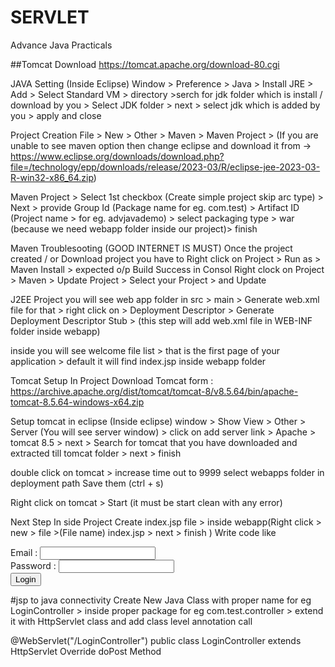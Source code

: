 # SERVLET
Advance Java Practicals

##Tomcat Download https://tomcat.apache.org/download-80.cgi

JAVA Setting
(Inside Eclipse) Window > Preference > Java > Install JRE > Add > Select Standard VM > directory >serch for jdk folder which is install / download by you > Select JDK folder > next > select jdk which is added by you > apply and close

Project Creation
File > New > Other > Maven > Maven Project > (If you are unable to see maven option then change eclipse and download it from -> https://www.eclipse.org/downloads/download.php?file=/technology/epp/downloads/release/2023-03/R/eclipse-jee-2023-03-R-win32-x86_64.zip)

Maven Project > Select 1st checkbox (Create simple project skip arc type) > Next > provide Group Id (Package name for eg. com.test) > Artifact ID (Project name > for eg. advjavademo) > select packaging type > war (because we need webapp folder inside our project)> finish

Maven Troublesooting (GOOD INTERNET IS MUST)
Once the project created / or Download project you have to
Right click on Project > Run as > Maven Install > expected o/p Build Success in Consol
Right clock on Project > Maven > Update Project > Select your Project > and Update

J2EE Project
you will see web app folder in src > main >
Generate web.xml file for that > right click on > Deployment Descriptor > Generate Deployment Descriptor Stub > (this step will add web.xml file in WEB-INF folder inside webapp)


inside you will see welcome file list > that is the first page of your application > default it will find index.jsp inside webapp folder

Tomcat Setup In Project
Download Tomcat form : https://archive.apache.org/dist/tomcat/tomcat-8/v8.5.64/bin/apache-tomcat-8.5.64-windows-x64.zip


Setup tomcat in eclipse
(Inside eclipse) window > Show View > Other > Server (You will see server window) > click on add server link > Apache > tomcat 8.5 > next > Search for tomcat that you have downloaded and extracted till tomcat folder > next > finish


double click on tomcat > increase time out to 9999
select webapps folder in deployment path
Save them (ctrl + s)


Right click on tomcat > Start (it must be start clean with any error)

Next Step In side Project
Create index.jsp file > inside webapp(Right click > new > file >(File name) index.jsp > next > finish )
Write code like

<form action="LoginController" method="post">
	Email : <input type="email" name="email" />
	<br>
	Password : <input type="password" name="password" />
	<br>
	<input type="submit" value="Login">
</form>
#jsp to java connectivity
Create New Java Class with proper name for eg LoginController > inside proper package for eg com.test.controller > extend it with HttpServlet class and add class level annotation call

@WebServlet("/LoginController")
public class LoginController extends HttpServlet
Override doPost Method
